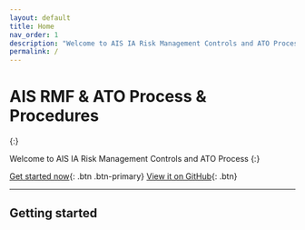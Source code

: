 ```yaml
---
layout: default
title: Home
nav_order: 1
description: "Welcome to AIS IA Risk Management Controls and ATO Process"
permalink: /
---
```


# AIS RMF & ATO Process & Procedures

{:}

Welcome to AIS IA Risk Management Controls and ATO Process
{:}

[Get started now](#getting-started){: .btn .btn-primary} [View it on GitHub](https://spencer2306.github.io/RMF/){: .btn}

---

## Getting started

